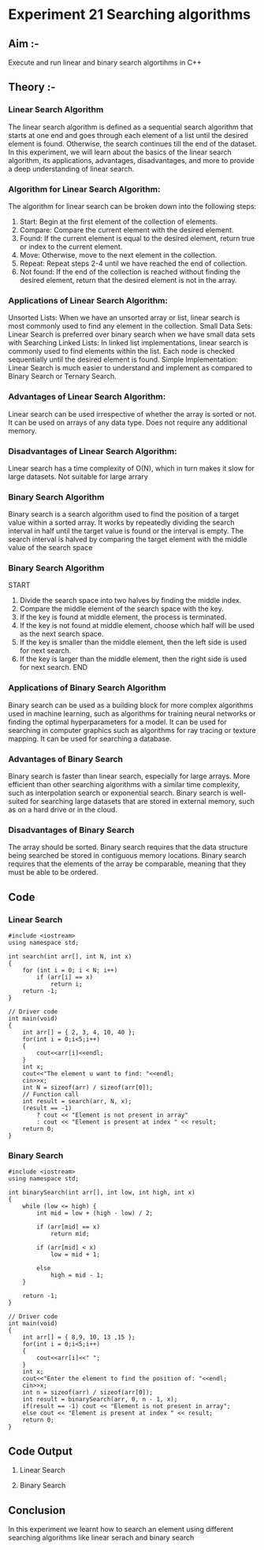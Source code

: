 # Experiment 21 Searching algorithms 

## Aim :-
Execute and run linear and binary search algortihms in C++

## Theory :-

### Linear Search Algorithm
The linear search algorithm is defined as a sequential search algorithm that starts at one end and goes through each element of a list until the desired element is found.
Otherwise, the search continues till the end of the dataset. 
In this experiment, we will learn about the basics of the linear search algorithm, its applications, advantages, disadvantages, and more to provide a deep understanding of linear search.

### Algorithm for Linear Search Algorithm:
The algorithm for linear search can be broken down into the following steps:

1. Start: Begin at the first element of the collection of elements.
2. Compare: Compare the current element with the desired element.
3. Found: If the current element is equal to the desired element, return true or index to the current element.
4. Move: Otherwise, move to the next element in the collection.
5. Repeat: Repeat steps 2-4 until we have reached the end of collection.
6. Not found: If the end of the collection is reached without finding the desired element, return that the desired element is not in the array.

### Applications of Linear Search Algorithm:
Unsorted Lists: When we have an unsorted array or list, linear search is most commonly used to find any element in the collection.
Small Data Sets: Linear Search is preferred over binary search when we have small data sets with
Searching Linked Lists: In linked list implementations, linear search is commonly used to find elements within the list. Each node is checked sequentially until the desired element is found.
Simple Implementation: Linear Search is much easier to understand and implement as compared to Binary Search or Ternary Search.

### Advantages of Linear Search Algorithm:
Linear search can be used irrespective of whether the array is sorted or not. It can be used on arrays of any data type.
Does not require any additional memory.

### Disadvantages of Linear Search Algorithm:
Linear search has a time complexity of O(N), which in turn makes it slow for large datasets.
Not suitable for large arrary

### Binary Search Algorithm 

Binary search is a search algorithm used to find the position of a target value within a sorted array. 
It works by repeatedly dividing the search interval in half until the target value is found or the interval is empty. 
The search interval is halved by comparing the target element with the middle value of the search space

### Binary Search Algorithm

START
1. Divide the search space into two halves by finding the middle index.
2. Compare the middle element of the search space with the key. 
3. If the key is found at middle element, the process is terminated.
4. If the key is not found at middle element, choose which half will be used as the next search space.
5. If the key is smaller than the middle element, then the left side is used for next search.
6. If the key is larger than the middle element, then the right side is used for next search.
END

### Applications of Binary Search Algorithm
Binary search can be used as a building block for more complex algorithms used in machine learning, such as algorithms for training neural networks or finding the optimal hyperparameters for a model.
It can be used for searching in computer graphics such as algorithms for ray tracing or texture mapping.
It can be used for searching a database.

### Advantages of Binary Search
Binary search is faster than linear search, especially for large arrays.
More efficient than other searching algorithms with a similar time complexity, such as interpolation search or exponential search.
Binary search is well-suited for searching large datasets that are stored in external memory, such as on a hard drive or in the cloud.

### Disadvantages of Binary Search
The array should be sorted.
Binary search requires that the data structure being searched be stored in contiguous memory locations. 
Binary search requires that the elements of the array be comparable, meaning that they must be able to be ordered.

## Code
### Linear Search
~~~
#include <iostream>
using namespace std;

int search(int arr[], int N, int x)
{
    for (int i = 0; i < N; i++)
        if (arr[i] == x)
            return i;
    return -1;
}

// Driver code
int main(void)
{
    int arr[] = { 2, 3, 4, 10, 40 };
    for(int i = 0;i<5;i++)
    {
        cout<<arr[i]<<endl;
    }
    int x;
    cout<<"The element u want to find: "<<endl;
    cin>>x;
    int N = sizeof(arr) / sizeof(arr[0]);
    // Function call
    int result = search(arr, N, x);
    (result == -1)
        ? cout << "Element is not present in array"
        : cout << "Element is present at index " << result;
    return 0;
}

~~~
### Binary Search 
~~~
#include <iostream>
using namespace std;

int binarySearch(int arr[], int low, int high, int x)
{
    while (low <= high) {
        int mid = low + (high - low) / 2;

        if (arr[mid] == x)
            return mid;

        if (arr[mid] < x)
            low = mid + 1;

        else
            high = mid - 1;
    }

    return -1;
}

// Driver code
int main(void)
{
    int arr[] = { 8,9, 10, 13 ,15 };
    for(int i = 0;i<5;i++)
    {
        cout<<arr[i]<<" ";
    }
    int x;
    cout<<"Enter the element to find the position of: "<<endl;
    cin>>x;
    int n = sizeof(arr) / sizeof(arr[0]);
    int result = binarySearch(arr, 0, n - 1, x);
    if(result == -1) cout << "Element is not present in array";
    else cout << "Element is present at index " << result;
    return 0;
}

~~~
## Code Output

1. Linear Search



2. Binary Search


## Conclusion
In this experiment we learnt how to search an element using different searching algorithms like linear serach and binary search 
